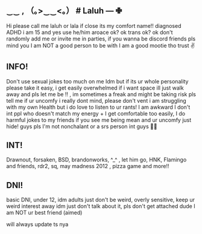 ## ‿‿  , （｡>‿‿<｡） #  Laluh —  ✙

‎Hi please call me laluh or lala if close its my comfort name!! diagnosed ADHD i am 15 and yes use he/him aroace ok? ok trans ok? ok don't randomly add me or invite me in parties, if you wanna be discord friends pls mind you I am NOT a good person to be with I am a good mootie tho trust ✌
 
 ## ‎INFO! 
‎Don't use sexual jokes too much on me Idm but if its ur whole personality please take it easy, i get easily overwhelmed if i want space ill just walk away and pls let me be !! , im sometimes a freak and might be taking risk pls tell me if ur uncomfy i really dont mind, please don't vent i am struggling with my own Health but i do love to listen to ur rants! I am awkward I don't int ppl who doesn't match my energy + I get comfortable too easily, I do harmful jokes to my friends if you see me being mean and ur uncomfy just hide! guys pls I'm not nonchalant or a srs person int guys 🥹🥹

## INT! 
‎Drawnout, forsaken, BSD, brandonworks, ^_^ , let him go, HNK, Flamingo and friends, rdr2, sq, may madness 2012 , pizza game and more!! 
‎
## DNI!
basic DNI, under 12, idm adults just don't be weird, overly sensitive, keep ur weird interest away idm just don't talk about it, pls don't get attached dude I am NOT ur best friend (aimed) 

will always update ts nya
